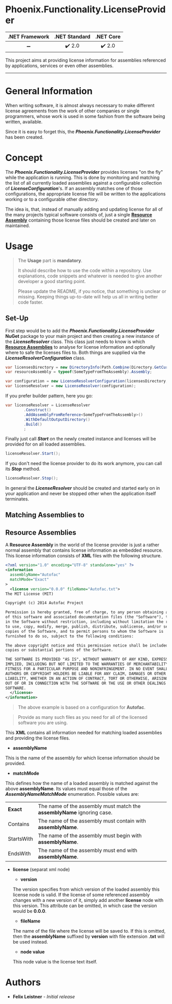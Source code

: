 # Phoenix.Functionality.LicenseProvider

| .NET Framework | .NET Standard | .NET Core |
| :-: | :-: | :-: |
| :heavy_minus_sign: | :heavy_check_mark: 2.0 | :heavy_check_mark: 2.0 |

This project aims at providing license information for assemblies referenced by applications, services or even other assemblies.
___

# General Information

When writing software, it is almost always necessary to make different license agreements from the work of other companies or single programmers, whose work is used in some fashion from the software being written, available.

Since it is easy to forget this, the **_Phoenix.Functionality.LicenseProvider_** has been created.

# Concept

The **_Phoenix.Functionality.LicenseProvider_** provides licenses "on the fly" while the application is running. This is done by monitoring and matching the list of all currently loaded assemblies against a configurable collection of **_LicenseConfiguration_**'s. If an assembly matches one of those configurations, the appropriate license file will be written to the applications working or to a configurable other directory.

The idea is, that, instead of manually adding and updating license for all of the many projects typical software consists of, just a single [**Resource Assembly**](#Resource-Assemblies) containing those license files should be created and later on maintained.

# Usage

> The **Usage** part is **mandatory**.
>
> It should describe how to use the code within a repository. Use explanations, code snippets and whatever is needed to give another developer a good starting point.
>
> Please update the README, if you notice, that something is unclear or missing. Keeping things up-to-date will help us all in writing better code faster.

## Set-Up

First step would be to add the **_Phoenix.Functionality.LicenseProvider_** **NuGet** package to your main project and then creating a new instance of the **_LicenseResolver_** class. This class just needs to know is which [**Resource Assemblies**](#Resource-Assemblies) to analyse for license information and optionally where to safe the licenses files to. Both things are supplied via the **_LicenseResolverConfiguration_** class.

``` csharp
var licensesDirectory = new DirectoryInfo(Path.Combine(Directory.GetCurrentDirectory(), ".licenses")); // This is also the default path and could be omitted.
var resourceAssembly = typeof(SomeTypeFromTheAssembly).Assembly;

var configuration = new LicenseResolverConfiguration(licensesDirectory, resourceAssembly);
var licenseResolver = new LicenseResolver(configuration);
```

If you prefer builder pattern, here you go:

``` csharp
var licenseResolver = LicenseResolver
        .Construct()
        .AddAssemblyFromReference<SomeTypeFromTheAssembly>()
        .WithDefaultOutputDirectory()
        .Build()
        ;
```

Finally just call **_Start_** on the newly created instance and licenses will be provided for on all loaded assemblies.

``` csharp
licenseResolver.Start();
```

If you don't need the license provider to do its work anymore, you can call its **_Stop_** method.

``` csharp
licenseResolver.Stop();
```

In general the **_LicenseResolver_** should be created and started early on in your application and never be stopped other when the application itself terminates.

## Matching Assemblies to

## Resource Assemblies

A **Resource Assembly** in the world of the license provider is just a rather normal assembly that contains license information as embedded resource. This license information consists of **XML** files with the following structure.

``` xml
<?xml version="1.0" encoding="UTF-8" standalone="yes" ?>
<information
  assemblyName="Autofac"
  matchMode="Exact"
>
  <license version="0.0.0" fileName="Autofac.txt">
The MIT License (MIT)

Copyright (c) 2014 Autofac Project

Permission is hereby granted, free of charge, to any person obtaining a copy
of this software and associated documentation files (the "Software"), to deal
in the Software without restriction, including without limitation the rights
to use, copy, modify, merge, publish, distribute, sublicense, and/or sell
copies of the Software, and to permit persons to whom the Software is
furnished to do so, subject to the following conditions:

The above copyright notice and this permission notice shall be included in all
copies or substantial portions of the Software.

THE SOFTWARE IS PROVIDED "AS IS", WITHOUT WARRANTY OF ANY KIND, EXPRESS OR
IMPLIED, INCLUDING BUT NOT LIMITED TO THE WARRANTIES OF MERCHANTABILITY,
FITNESS FOR A PARTICULAR PURPOSE AND NONINFRINGEMENT. IN NO EVENT SHALL THE
AUTHORS OR COPYRIGHT HOLDERS BE LIABLE FOR ANY CLAIM, DAMAGES OR OTHER
LIABILITY, WHETHER IN AN ACTION OF CONTRACT, TORT OR OTHERWISE, ARISING FROM,
OUT OF OR IN CONNECTION WITH THE SOFTWARE OR THE USE OR OTHER DEALINGS IN THE
SOFTWARE.
  </license>
</information>
```
> The above example is based on a configuration for **Autofac**.

> Provide as many such files as you need for all of the licensed software you are using.

This **XML** contains all information needed for matching loaded assemblies and providing the license files.

- **assemblyName**

This is the name of the assembly for which license information should be provided.

- **matchMode**

This defines how the name of a loaded assembly is matched against the above **assemblyName**. Its values must equal those of the **_AssemblyNameMatchMode_** enumeration. Possible values are:

|||
|-|-|
|**Exact**|The name of the assembly must match the **assemblyName** ignoring case.|
|Contains|The name of the assembly must contain with **assemblyName**.|
|StartsWith|The name of the assembly must begin with **assemblyName**.|
|EndsWith|The name of the assembly must end with **assemblyName**.|

- **license** (separat xml node)

  - **version**

  The version specifies from which version of the loaded assembly this license node is valid. If the license of some referenced assembly changes with a new version of it, simply add another **license** node with this version. This attribute can be omitted, in which case the version would be **0.0.0**.
  
  - **fileName**

  The name of the file where the license will be saved to. If this is omitted, then the **assemblyName** suffixed by **version** with file extension **.txt** will be used instead.
  
  - **node value**

  This node value is the license text itself.

# Authors

* **Felix Leistner** - _Initial release_